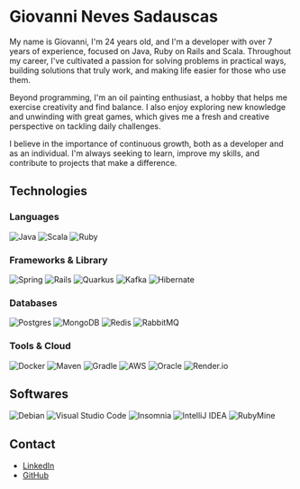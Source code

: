 # Giovanni Neves Sadauscas

My name is Giovanni, I'm 24 years old, and I'm a developer with over 7 years of experience, focused on Java, Ruby on Rails and Scala. Throughout my career, I've cultivated a passion for solving problems in practical ways, building solutions that truly work, and making life easier for those who use them.

Beyond programming, I'm an oil painting enthusiast, a hobby that helps me exercise creativity and find balance. I also enjoy exploring new knowledge and unwinding with great games, which gives me a fresh and creative perspective on tackling daily challenges.

I believe in the importance of continuous growth, both as a developer and as an individual. I'm always seeking to learn, improve my skills, and contribute to projects that make a difference.

## Technologies

### Languages
 ![Java](https://img.shields.io/badge/java-%23ED8B00.svg?style=for-the-badge&logo=openjdk&logoColor=white)
 ![Scala](https://img.shields.io/badge/scala-%23DC322F.svg?style=for-the-badge&logo=scala&logoColor=white)
 ![Ruby](https://img.shields.io/badge/ruby-%23CC342D.svg?style=for-the-badge&logo=ruby&logoColor=white)

### Frameworks & Library
![Spring](https://img.shields.io/badge/spring-%236DB33F.svg?style=for-the-badge&logo=spring&logoColor=white)
![Rails](https://img.shields.io/badge/rails-%23CC0000.svg?style=for-the-badge&logo=ruby-on-rails&logoColor=white)
![Quarkus](https://img.shields.io/badge/Quarkus-000000?style=for-the-badge&logo=quarkus)
![Kafka](https://img.shields.io/badge/Apache_Kafka-231F20?style=for-the-badge&logo=apache-kafka&logoColor=white)
![Hibernate](https://img.shields.io/badge/Hibernate-59666C?style=for-the-badge&logo=Hibernate&logoColor=white)

### Databases
![Postgres](https://img.shields.io/badge/PostgreSQL-316192?style=for-the-badge&logo=postgresql&logoColor=white)
![MongoDB](https://img.shields.io/badge/MongoDB-4EA94B?style=for-the-badge&logo=mongodb&logoColor=white)
![Redis](https://img.shields.io/badge/redis-%23DD0031.svg?&style=for-the-badge&logo=redis&logoColor=white) 
![RabbitMQ](https://img.shields.io/badge/rabbitmq-%23FF6600.svg?&style=for-the-badge&logo=rabbitmq&logoColor=white)

### Tools & Cloud
 ![Docker](https://img.shields.io/badge/Docker-2CA5E0?style=for-the-badge&logo=docker&logoColor=white)
 ![Maven](https://img.shields.io/badge/apache_maven-C71A36?style=for-the-badge&logo=apachemaven&logoColor=white)
 ![Gradle](https://img.shields.io/badge/gradle-02303A?style=for-the-badge&logo=gradle&logoColor=white)
![AWS](https://img.shields.io/badge/Amazon_AWS-FF9900?style=for-the-badge&logo=amazonaws&logoColor=white)
![Oracle](https://img.shields.io/badge/Oracle-F80000?style=for-the-badge&logo=oracle&logoColor=black)
![Render.io](https://img.shields.io/badge/Render-46E3B7?style=for-the-badge&logo=render&logoColor=white)

## Softwares

![Debian](    https://img.shields.io/badge/Debian-A81D33?style=for-the-badge&logo=debian&logoColor=white)
![Visual Studio Code](https://img.shields.io/badge/VSCode-0078D4?style=for-the-badge&logo=visual%20studio%20code&logoColor=white)
![Insomnia](https://img.shields.io/badge/Insomnia-5849be?style=for-the-badge&logo=Insomnia&logoColor=white)
![IntelliJ IDEA](https://img.shields.io/badge/IntelliJ_IDEA-000000.svg?style=for-the-badge&logo=intellij-idea&logoColor=white)
![RubyMine](https://img.shields.io/badge/RubyMine-000000.svg?&style=for-the-badge&logo=RubyMine&logoColor=white)

## Contact

- [LinkedIn](https://www.linkedin.com/in/giovannins)
- [GitHub](https://github.com/giovannins)